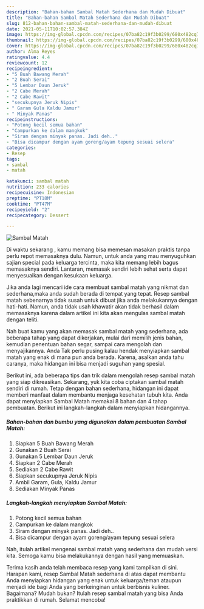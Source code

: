 ```yaml
---
description: "Bahan-bahan Sambal Matah Sederhana dan Mudah Dibuat"
title: "Bahan-bahan Sambal Matah Sederhana dan Mudah Dibuat"
slug: 812-bahan-bahan-sambal-matah-sederhana-dan-mudah-dibuat
date: 2021-05-11T10:02:57.384Z
image: https://img-global.cpcdn.com/recipes/07ba82c19f3b0299/680x482cq70/sambal-matah-foto-resep-utama.jpg
thumbnail: https://img-global.cpcdn.com/recipes/07ba82c19f3b0299/680x482cq70/sambal-matah-foto-resep-utama.jpg
cover: https://img-global.cpcdn.com/recipes/07ba82c19f3b0299/680x482cq70/sambal-matah-foto-resep-utama.jpg
author: Alma Reyes
ratingvalue: 4.4
reviewcount: 12
recipeingredient:
- "5 Buah Bawang Merah"
- "2 Buah Serai"
- "5 Lembar Daun Jeruk"
- "2 Cabe Merah"
- "2 Cabe Rawit"
- "secukupnya Jeruk Nipis"
- " Garam Gula Kaldu Jamur"
- " Minyak Panas"
recipeinstructions:
- "Potong kecil semua bahan"
- "Campurkan ke dalam mangkok"
- "Siram dengan minyak panas. Jadi deh.."
- "Bisa dicampur dengan ayam goreng/ayam tepung sesuai selera"
categories:
- Resep
tags:
- sambal
- matah

katakunci: sambal matah 
nutrition: 233 calories
recipecuisine: Indonesian
preptime: "PT18M"
cooktime: "PT47M"
recipeyield: "2"
recipecategory: Dessert

---
```



![Sambal Matah](https://img-global.cpcdn.com/recipes/07ba82c19f3b0299/680x482cq70/sambal-matah-foto-resep-utama.jpg)

Di waktu  sekarang , kamu memang bisa memesan masakan praktis tanpa perlu repot memasaknya dulu. Namun, untuk anda yang mau menyuguhkan sajian special pada keluarga tercinta, maka kita memang lebih bagus memasaknya sendiri. Lantaran, memasak sendiri lebih sehat serta dapat menyesuaikan dengan kesukaan keluarga.

Jika anda lagi mencari ide cara membuat sambal matah yang nikmat dan sederhana,maka anda sudah berada di tempat yang tepat. Resep sambal matah  sebenarnya tidak susah untuk dibuat jika anda melakukannya dengan hati-hati. Namun, anda tidak usah khawatir akan tidak berhasil dalam memasaknya 
karena dalam artikel ini kita akan mengulas sambal matah dengan teliti.  



Nah buat kamu yang akan memasak sambal matah yang sederhana, ada beberapa tahap yang dapat dikerjakan, mulai dari memilih jenis bahan, kemudian penentuan bahan segar, sampai cara mengolah dan menyajikannya. Anda Tak perlu pusing kalau hendak menyiapkan sambal matah yang enak di mana pun anda berada. Karena, asalkan anda  tahu caranya, maka hidangan ini bisa menjadi suguhan yang spesial.

Berikut ini, ada beberapa tips dan trik dalam mengolah resep sambal matah yang siap dikreasikan. Sekarang, yuk kita coba ciptakan sambal matah sendiri di rumah. Tetap dengan bahan sederhana, hidangan ini dapat memberi manfaat dalam membantu menjaga kesehatan tubuh kita. Anda dapat menyiapkan Sambal Matah memakai 8 bahan dan 4 tahap pembuatan. Berikut ini langkah-langkah dalam menyiapkan hidangannya.

<!--inarticleads1-->

##### Bahan-bahan dan bumbu yang digunakan dalam pembuatan Sambal Matah:

1. Siapkan 5 Buah Bawang Merah
1. Gunakan 2 Buah Serai
1. Gunakan 5 Lembar Daun Jeruk
1. Siapkan 2 Cabe Merah
1. Sediakan 2 Cabe Rawit
1. Siapkan secukupnya Jeruk Nipis
1. Ambil  Garam, Gula, Kaldu Jamur
1. Sediakan  Minyak Panas




<!--inarticleads2-->

##### Langkah-langkah menyiapkan Sambal Matah:

1. Potong kecil semua bahan
1. Campurkan ke dalam mangkok
1. Siram dengan minyak panas. Jadi deh..
1. Bisa dicampur dengan ayam goreng/ayam tepung sesuai selera




Nah, itulah artikel mengenai  sambal matah  yang sederhana dan mudah versi kita. Semoga kamu bisa melakukannya dengan hasil yang memuaskan. 

Terima kasih anda telah membaca resep yang kami tampilkan di sini. Harapan kami, resep  Sambal Matah sederhana di atas dapat membantu Anda menyiapkan hidangan yang enak untuk keluarga/teman ataupun menjadi ide bagi Anda yang berkeinginan untuk berbisnis kuliner. Bagaimana? Mudah bukan? Itulah resep sambal matah yang bisa Anda praktikkan di rumah. Selamat mencoba!

